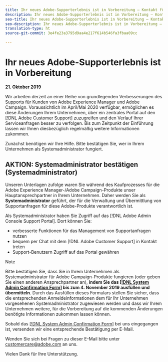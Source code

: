 ```yaml
---
title: Ihr neues Adobe-Supporterlebnis ist in Vorbereitung – Kontakt für [!DNL Campaign]-Bereitstellung
description: Ihr neues Adobe-Supporterlebnis ist in Vorbereitung – Kontakt für [!DNL Campaign]-Bereitstellung
seo-title: Ihr neues Adobe-Supporterlebnis ist in Vorbereitung – Kontakt für [!DNL Campaign]-Bereitstellung
seo-description: Ihr neues Adobe-Supporterlebnis ist in Vorbereitung – Kontakt für [!DNL Campaign]-Bereitstellung
translation-type: ht
source-git-commit: 3e4fe23a3795d9aa4e217f614b546fa3fbaa09cc

---
```



# Ihr neues Adobe-Supporterlebnis ist in Vorbereitung

**21. Oktober 2019**

Wir arbeiten derzeit an einer Reihe von grundlegenden Verbesserungen des Supports für Kunden von Adobe Experience Manager und Adobe Campaign. Voraussichtlich im April/Mai 2020 verfügbar, ermöglichen es diese Änderungen Ihrem Unternehmen, über ein zentrales Portal auf den [!DNL Adobe Customer Support] zuzugreifen und den Verlauf Ihrer Serviceanfragen besser zu verfolgen. Bis zum Zeitpunkt der Einführung lassen wir Ihnen diesbezüglich regelmäßig weitere Informationen zukommen.

Zunächst benötigen wir Ihre Hilfe. Bitte bestätigen Sie, wer in Ihrem Unternehmen als Systemadministrator fungiert.

## AKTION: Systemadministrator bestätigen (Systemadministrator)

Unseren Unterlagen zufolge waren Sie während des Kaufprozesses für die Adobe Experience Manager-/Adobe Campaign-Produkte unser Hauptansprechpartner in Ihrem Unternehmen. Daher werden Sie als **Systemadministrator** geführt, der für die Verwaltung und Übermittlung von Supportanfragen für diese Adobe-Produkte verantwortlich ist.

Als Systemadministrator haben Sie Zugriff auf das [!DNL Adobe Admin Console Support Portal]. Dort können Sie:

* verbesserte Funktionen für das Management von Supportanfragen nutzen
* bequem per Chat mit dem [!DNL Adobe Customer Support] in Kontakt treten
* Support-Benutzern Zugriff auf das Portal gewähren

>[!NOTE]
>Bitte bestätigen Sie, dass Sie in Ihrem Unternehmen als Systemadministrator für Adobe Campaign-Produkte fungieren (oder geben Sie einen anderen Ansprechpartner an), **indem Sie das [[!DNL System Admin Confirmation Form]](https://adobe.allegiancetech.com/cgi-bin/qwebcorporate.dll?idx=N5M8RY) bis zum 4. November 2019 ausfüllen und übermitteln**.
>Durch das Ausfüllen dieses Formulars stellen Sie sicher, dass die entsprechenden Anmeldeinformationen dem für Ihr Unternehmen vorgesehenen Systemadministrator zugewiesen werden und dass wir Ihrem Unternehmen weitere, für die Vorbereitung auf die kommenden Änderungen benötigte Informationen zukommen lassen können.

Sobald das [[!DNL System Admin Confirmation Form]](https://adobe.allegiancetech.com/cgi-bin/qwebcorporate.dll?idx=N5M8RY) bei uns eingegangen ist, versenden wir eine entsprechende Bestätigung per E-Mail.

Wenden Sie sich bei Fragen zu dieser E-Mail bitte unter customercare@adobe.com an uns.

Vielen Dank für Ihre Unterstützung.

